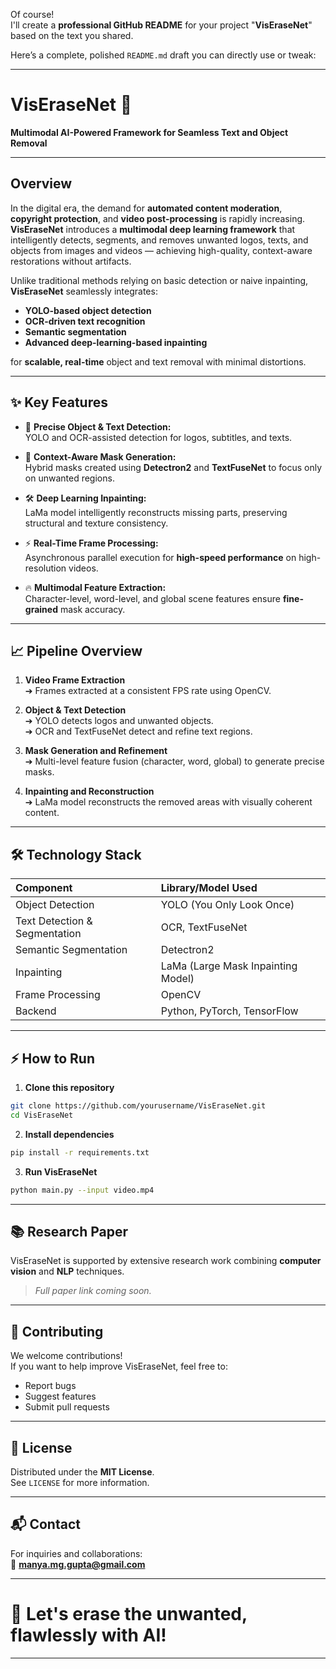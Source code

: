 Of course!  
I'll create a **professional GitHub README** for your project "**VisEraseNet**" based on the text you shared.

Here’s a complete, polished `README.md` draft you can directly use or tweak:

---

# VisEraseNet 🚀
**Multimodal AI-Powered Framework for Seamless Text and Object Removal**

---

## Overview
In the digital era, the demand for **automated content moderation**, **copyright protection**, and **video post-processing** is rapidly increasing.  
**VisEraseNet** introduces a **multimodal deep learning framework** that intelligently detects, segments, and removes unwanted logos, texts, and objects from images and videos — achieving high-quality, context-aware restorations without artifacts.

Unlike traditional methods relying on basic detection or naive inpainting, **VisEraseNet** seamlessly integrates:
- **YOLO-based object detection**
- **OCR-driven text recognition**
- **Semantic segmentation**
- **Advanced deep-learning-based inpainting**

for **scalable, real-time** object and text removal with minimal distortions.

---

## ✨ Key Features
- 🔎 **Precise Object & Text Detection:**  
  YOLO and OCR-assisted detection for logos, subtitles, and texts.
  
- 🎨 **Context-Aware Mask Generation:**  
  Hybrid masks created using **Detectron2** and **TextFuseNet** to focus only on unwanted regions.

- 🛠️ **Deep Learning Inpainting:**  
  LaMa model intelligently reconstructs missing parts, preserving structural and texture consistency.

- ⚡ **Real-Time Frame Processing:**  
  Asynchronous parallel execution for **high-speed performance** on high-resolution videos.

- 🔥 **Multimodal Feature Extraction:**  
  Character-level, word-level, and global scene features ensure **fine-grained** mask accuracy.

---

## 📈 Pipeline Overview

1. **Video Frame Extraction**  
   ➔ Frames extracted at a consistent FPS rate using OpenCV.

2. **Object & Text Detection**  
   ➔ YOLO detects logos and unwanted objects.  
   ➔ OCR and TextFuseNet detect and refine text regions.

3. **Mask Generation and Refinement**  
   ➔ Multi-level feature fusion (character, word, global) to generate precise masks.

4. **Inpainting and Reconstruction**  
   ➔ LaMa model reconstructs the removed areas with visually coherent content.

---

## 🛠️ Technology Stack
| Component | Library/Model Used |
|:----------|:-------------------|
| Object Detection | YOLO (You Only Look Once) |
| Text Detection & Segmentation | OCR, TextFuseNet |
| Semantic Segmentation | Detectron2 |
| Inpainting | LaMa (Large Mask Inpainting Model) |
| Frame Processing | OpenCV |
| Backend | Python, PyTorch, TensorFlow |

---

## ⚡ How to Run

1. **Clone this repository**

```bash
git clone https://github.com/yourusername/VisEraseNet.git
cd VisEraseNet
```

2. **Install dependencies**

```bash
pip install -r requirements.txt
```

3. **Run VisEraseNet**

```bash
python main.py --input video.mp4
```

---

## 📚 Research Paper
VisEraseNet is supported by extensive research work combining **computer vision** and **NLP** techniques.  
> _Full paper link coming soon._

---

## 🤝 Contributing
We welcome contributions!  
If you want to help improve VisEraseNet, feel free to:
- Report bugs
- Suggest features
- Submit pull requests

---

## 📝 License
Distributed under the **MIT License**.  
See `LICENSE` for more information.

---

## 📬 Contact
For inquiries and collaborations:  
📧 **manya.mg.gupta@gmail.com**

---

# 🚀 Let's erase the unwanted, flawlessly with AI!

---
